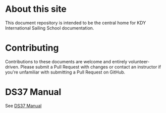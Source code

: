 # About this site

This document repository is intended to be the central home for KDY
International Sailing School documentation.

# Contributing

Contributions to these documents are welcome and entirely volunteer-driven.
Please submit a Pull Request with changes or contact an instructor if you're
unfamiliar with submitting a Pull Request on GitHub.

# DS37 Manual

See [DS37 Manual](ds37.md)
